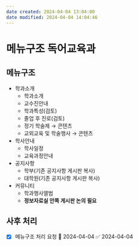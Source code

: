 ```yaml
---
date created: 2024-04-04 13:04:00
date modified: 2024-04-04 14:04:46
---
```

# 메뉴구조 독어교육과
## 메뉴구조
- 학과소개
	- 학과소개
	- 교수진안내
	- 학과특성(검토)
	- 졸업 후 진로(검토)
	- 정기 학술제 → 콘텐츠
	- 교외교육 및 학술행사 → 콘텐츠
- 학사안내
	- 학사일정
	- 교육과정안내
- 공지사항
	- 학부(기존 공지사항 게시판 복사)
	- 대학원(기존 공지사항 게시판 복사)
- 커뮤니티
	- 학과행사앨범
	- **정보자료실 안쪽 게시판 논의 필요**

## 사후 처리
- [x] 메뉴구조 처리 요청 📅 2024-04-04 ✅ 2024-04-04
